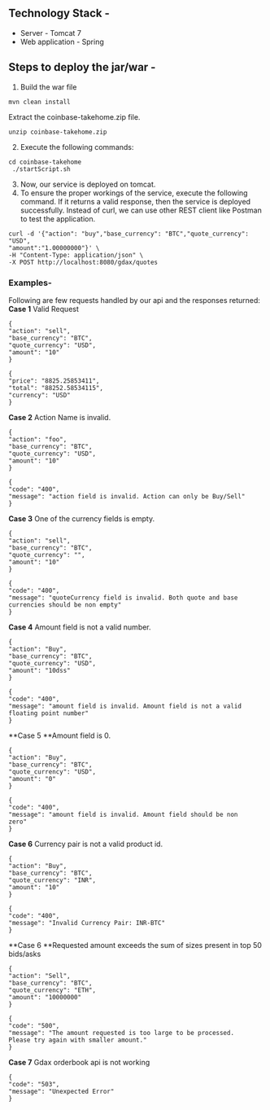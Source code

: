 ## Technology Stack -
- Server - Tomcat 7
- Web application - Spring

## Steps to deploy the jar/war -
1. Build the war file
```
mvn clean install
```
Extract the coinbase-takehome.zip file.
```
unzip coinbase-takehome.zip
```
2. Execute the following commands:
```
cd coinbase-takehome
 ./startScript.sh
 ```
3. Now, our service is deployed on tomcat.
4. To ensure the proper workings of the service, execute the following command. If it
returns a valid response, then the service is deployed successfully.
Instead of curl, we can use other REST client like Postman to test the application.
```
curl -d '{"action": "buy","base_currency": "BTC","quote_currency": "USD",
"amount":"1.00000000"}' \
-H "Content-Type: application/json" \
-X POST http://localhost:8080/gdax/quotes
```

### Examples-
Following are few requests handled by our api and the responses returned:
**Case 1** Valid Request
```
{
"action": "sell",
"base_currency": "BTC",
"quote_currency": "USD",
"amount": "10"
}
```
```
{
"price": "8825.25853411",
"total": "88252.58534115",
"currency": "USD"
}
```
**Case 2** Action Name is invalid.
```
{
"action": "foo",
"base_currency": "BTC",
"quote_currency": "USD",
"amount": "10"
}
```
```
{
"code": "400",
"message": "action field is invalid. Action can only be Buy/Sell"
}
```
**Case 3** One of the currency fields is empty.
```
{
"action": "sell",
"base_currency": "BTC",
"quote_currency": "",
"amount": "10"
}
```

```
{
"code": "400",
"message": "quoteCurrency field is invalid. Both quote and base
currencies should be non empty"
}
```
**Case 4** Amount field is not a valid number.
```
{
"action": "Buy",
"base_currency": "BTC",
"quote_currency": "USD",
"amount": "10dss"
}
```
```
{
"code": "400",
"message": "amount field is invalid. Amount field is not a valid
floating point number"
}
```
**Case 5 **Amount field is 0.
```
{
"action": "Buy",
"base_currency": "BTC",
"quote_currency": "USD",
"amount": "0"
}
```
```
{
"code": "400",
"message": "amount field is invalid. Amount field should be non
zero"
}
```
**Case 6** Currency pair is not a valid product id.
```
{
"action": "Buy",
"base_currency": "BTC",
"quote_currency": "INR",
"amount": "10"
}
```
```
{
"code": "400",
"message": "Invalid Currency Pair: INR-BTC"
}
```
**Case 6 **Requested amount exceeds the sum of sizes present in top 50 bids/asks
```
{
"action": "Sell",
"base_currency": "BTC",
"quote_currency": "ETH",
"amount": "10000000"
}
```
```
{
"code": "500",
"message": "The amount requested is too large to be processed.
Please try again with smaller amount."
}
```
**Case 7** Gdax orderbook api is not working
```
{
"code": "503",
"message": "Unexpected Error"
}
```
